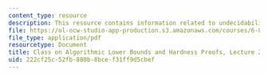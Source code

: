 ```yaml
---
content_type: resource
description: This resource contains information related to undecidability & P-completeness.
file: https://ol-ocw-studio-app-production.s3.amazonaws.com/courses/6-890-algorithmic-lower-bounds-fun-with-hardness-proofs-fall-2014/222cf25c52fb880b8bcef31ff9d5cbef_MIT6_890F14_L20.pdf
file_type: application/pdf
resourcetype: Document
title: Class on Algorithmic Lower Bounds and Hardness Proofs, Lecture 20 Notes
uid: 222cf25c-52fb-880b-8bce-f31ff9d5cbef
---
```

